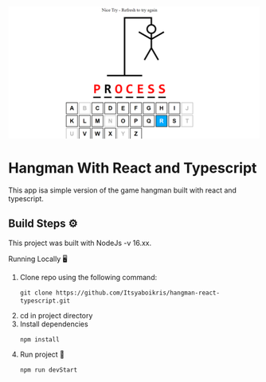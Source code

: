 ![example of hangman application running](screenshots/hangman.png)

# Hangman With React and Typescript

This app isa simple version of the game hangman built with react and typescript.

## Build Steps ⚙

This project was built with NodeJs -v 16.xx.

Running Locally 🖥️
1. Clone repo using the following command:
    ```shell script
    git clone https://github.com/Itsyaboikris/hangman-react-typescript.git 
    ```
2. cd in project directory
4. Install dependencies
    ```shell script
    npm install
    ```
5. Run project 🎉
    ```shell script
    npm run devStart
    ```
